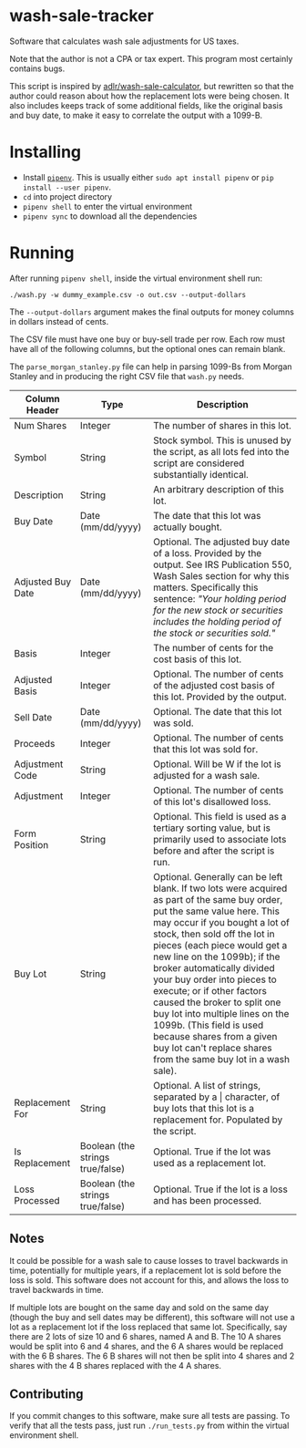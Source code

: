 # wash-sale-tracker

Software that calculates wash sale adjustments for US taxes.

Note that the author is not a CPA or tax expert. This program most certainly contains bugs.

This script is inspired by [adlr/wash-sale-calculator](https://github.com/adlr/wash-sale-calculator), but rewritten so that the author could reason about how the replacement lots were being chosen. It also includes keeps track of some additional fields, like the original basis and buy date, to make it easy to correlate the output with a 1099-B.

# Installing

- Install [`pipenv`](https://pypi.org/project/pipenv/). This is usually either `sudo apt install pipenv` or `pip install --user pipenv`.
- `cd` into project directory
- `pipenv shell` to enter the virtual environment
- `pipenv sync` to download all the dependencies

# Running

After running `pipenv shell`, inside the virtual environment shell run:

`./wash.py -w dummy_example.csv -o out.csv --output-dollars`

The `--output-dollars` argument makes the final outputs for money columns in dollars instead of cents.

The CSV file must have one buy or buy-sell trade per row. Each row must have all of the following
columns, but the optional ones can remain blank.

The `parse_morgan_stanley.py` file can help in parsing 1099-Bs from Morgan Stanley and in producing the right CSV file that `wash.py` needs.

| Column Header | Type | Description |
|---------------|------|-------------|
| Num Shares | Integer | The number of shares in this lot. |
| Symbol | String | Stock symbol. This is unused by the script, as all lots fed into the script are considered substantially identical. |
| Description | String | An arbitrary description of this lot. |
| Buy Date | Date (mm/dd/yyyy) | The date that this lot was actually bought. |
| Adjusted Buy Date | Date (mm/dd/yyyy) | Optional. The adjusted buy date of a loss. Provided by the output. See IRS Publication 550, Wash Sales section for why this matters. Specifically this sentence: _"Your holding period for the new stock or securities includes the holding period of the stock or securities sold."_ |
| Basis | Integer | The number of cents for the cost basis of this lot. |
| Adjusted Basis | Integer | Optional. The number of cents of the adjusted cost basis of this lot. Provided by the output. |
| Sell Date | Date (mm/dd/yyyy) | Optional. The date that this lot was sold. |
| Proceeds | Integer | Optional. The number of cents that this lot was sold for. |
| Adjustment Code | String | Optional. Will be W if the lot is adjusted for a wash sale. |
| Adjustment | Integer | Optional. The number of cents of this lot's disallowed loss. |
| Form Position | String | Optional. This field is used as a tertiary sorting value, but is primarily used to associate lots before and after the script is run. |
| Buy Lot | String | Optional. Generally can be left blank. If two lots were acquired as part of the same buy order, put the same value here. This may occur if you bought a lot of stock, then sold off the lot in pieces (each piece would get a new line on the 1099b); if the broker automatically divided your buy order into pieces to execute; or if other factors caused the broker to split one buy lot into multiple lines on the 1099b. (This field is used because shares from a given buy lot can't replace shares from the same buy lot in a wash sale). |
| Replacement For | String | Optional. A list of strings, separated by a \| character, of buy lots that this lot is a replacement for. Populated by the script. |
| Is Replacement | Boolean (the strings true/false) | Optional. True if the lot was used as a replacement lot. |
| Loss Processed | Boolean (the strings true/false) | Optional. True if the lot is a loss and has been processed. |

## Notes

It could be possible for a wash sale to cause losses to travel backwards in time, potentially for multiple years, if a replacement lot is sold before the loss is sold. This software does not account for this, and allows the loss to travel backwards in time.

If multiple lots are bought on the same day and sold on the same day (though the buy and sell dates may be different), this software will not use a lot as a replacement lot if the loss replaced that same lot. Specifically, say there are 2 lots of size 10 and 6 shares, named A and B. The 10 A shares would be split into 6 and 4 shares, and the 6 A shares would be replaced with the 6 B shares. The 6 B shares will not then be split into 4 shares and 2 shares with the 4 B shares replaced with the 4 A shares.

## Contributing

If you commit changes to this software, make sure all tests are passing. To verify that all the tests pass, just run `./run_tests.py` from within the virtual environment shell.
